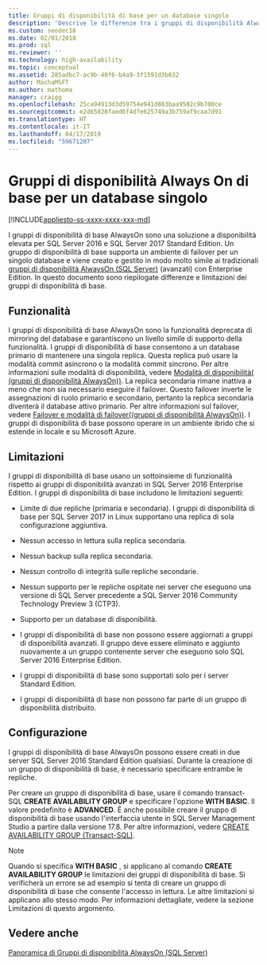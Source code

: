 ```yaml
---
title: Gruppi di disponibilità di base per un database singolo
description: 'Descrive le differenze tra i gruppi di disponibilità Always On normali e di base, nonché le modalità di configurazione di un gruppo di disponibilità di base. '
ms.custom: seodec18
ms.date: 02/01/2018
ms.prod: sql
ms.reviewer: ''
ms.technology: high-availability
ms.topic: conceptual
ms.assetid: 285adbc7-ac9b-40f6-b4a9-3f1591d3b632
author: MashaMSFT
ms.author: mathoma
manager: craigg
ms.openlocfilehash: 25ca94913d3d59754e941d883baa9502c9b700ce
ms.sourcegitcommit: e2d65828faed6f4dfe625749a3b759af9caa7d91
ms.translationtype: HT
ms.contentlocale: it-IT
ms.lasthandoff: 04/17/2019
ms.locfileid: "59671207"
---
```

# <a name="basic-always-on-availability-groups-for-a-single-database"></a>Gruppi di disponibilità Always On di base per un database singolo
[!INCLUDE[appliesto-ss-xxxx-xxxx-xxx-md](../../../includes/appliesto-ss-xxxx-xxxx-xxx-md.md)]

  I gruppi di disponibilità di base AlwaysOn sono una soluzione a disponibilità elevata per SQL Server 2016 e SQL Server 2017 Standard Edition. Un gruppo di disponibilità di base supporta un ambiente di failover per un singolo database e viene creato e gestito in modo molto simile ai tradizionali [gruppi di disponibilità AlwaysOn &#40;SQL Server&#41;](../../../database-engine/availability-groups/windows/always-on-availability-groups-sql-server.md) (avanzati) con Enterprise Edition. In questo documento sono riepilogate differenze e limitazioni dei gruppi di disponibilità di base.  
  
## <a name="features"></a>Funzionalità  
 I gruppi di disponibilità di base AlwaysOn sono la funzionalità deprecata di mirroring del database e garantiscono un livello simile di supporto della funzionalità. I gruppi di disponibilità di base consentono a un database primario di mantenere una singola replica. Questa replica può usare la modalità commit asincrono o la modalità commit sincrono. Per altre informazioni sulle modalità di disponibilità, vedere [Modalità di disponibilità&#40; (gruppi di disponibilità AlwaysOn)&#41;](../../../database-engine/availability-groups/windows/availability-modes-always-on-availability-groups.md). La replica secondaria rimane inattiva a meno che non sia necessario eseguire il failover. Questo failover inverte le assegnazioni di ruolo primario e secondario, pertanto la replica secondaria diventerà il database attivo primario. Per altre informazioni sul failover, vedere [Failover e modalità di failover&#40;(gruppi di disponibilità AlwaysOn)&#41;](../../../database-engine/availability-groups/windows/failover-and-failover-modes-always-on-availability-groups.md). I gruppi di disponibilità di base possono operare in un ambiente ibrido che si estende in locale e su Microsoft Azure.  
  
## <a name="limitations"></a>Limitazioni  
 I gruppi di disponibilità di base usano un sottoinsieme di funzionalità rispetto ai gruppi di disponibilità avanzati in SQL Server 2016 Enterprise Edition. I gruppi di disponibilità di base includono le limitazioni seguenti:  
  
- Limite di due repliche (primaria e secondaria). I gruppi di disponibilità di base per SQL Server 2017 in Linux supportano una replica di sola configurazione aggiuntiva.
  
- Nessun accesso in lettura sulla replica secondaria.  
  
- Nessun backup sulla replica secondaria.  

- Nessun controllo di integrità sulle repliche secondarie. 

- Nessun supporto per le repliche ospitate nei server che eseguono una versione di SQL Server precedente a SQL Server 2016 Community Technology Preview 3 (CTP3).  

- Supporto per un database di disponibilità.  
  
- I gruppi di disponibilità di base non possono essere aggiornati a gruppi di disponibilità avanzati. Il gruppo deve essere eliminato e aggiunto nuovamente a un gruppo contenente server che eseguono solo SQL Server 2016 Enterprise Edition.  
  
- I gruppi di disponibilità di base sono supportati solo per i server Standard Edition. 

- I gruppi di disponibilità di base non possono far parte di un gruppo di disponibilità distribuito. 
  
## <a name="configuration"></a>Configurazione  
 I gruppi di disponibilità di base AlwaysOn possono essere creati in due server SQL Server 2016 Standard Edition qualsiasi. Durante la creazione di un gruppo di disponibilità di base, è necessario specificare entrambe le repliche.  
  
 Per creare un gruppo di disponibilità di base, usare il comando transact-SQL **CREATE AVAILABILITY GROUP** e specificare l'opzione **WITH BASIC**. Il valore predefinito è **ADVANCED**. È anche possibile creare il gruppo di disponibilità di base usando l'interfaccia utente in SQL Server Management Studio a partire dalla versione 17.8. Per altre informazioni, vedere [CREATE AVAILABILITY GROUP &#40;Transact-SQL&#41;](../../../t-sql/statements/create-availability-group-transact-sql.md). 
  
> [!NOTE]  
>  Quando si specifica **WITH BASIC** , si applicano al comando **CREATE AVAILABILITY GROUP** le limitazioni dei gruppi di disponibilità di base. Si verificherà un errore se ad esempio si tenta di creare un gruppo di disponibilità di base che consente l'accesso in lettura. Le altre limitazioni si applicano allo stesso modo. Per informazioni dettagliate, vedere la sezione Limitazioni di questo argomento.  
  
## <a name="see-also"></a>Vedere anche  
 [Panoramica di Gruppi di disponibilità AlwaysOn &#40;SQL Server&#41;](../../../database-engine/availability-groups/windows/overview-of-always-on-availability-groups-sql-server.md)  
  
  
